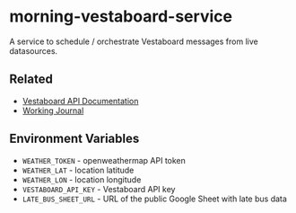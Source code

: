# morning-vestaboard-service
A service to schedule / orchestrate Vestaboard messages from live datasources.

## Related
* [Vestaboard API Documentation](https://docs.vestaboard.com/)
* [Working Journal](https://docs.google.com/document/d/1_wCVPFfBTEwc2AGBbYx0KAjT2svYsAv0UfnA3rdy61I/edit)

## Environment Variables
* `WEATHER_TOKEN` - openweathermap API token
* `WEATHER_LAT` - location latitude
* `WEATHER_LON` - location longitude
* `VESTABOARD_API_KEY` - Vestaboard API key
* `LATE_BUS_SHEET_URL` - URL of the public Google Sheet with late bus data